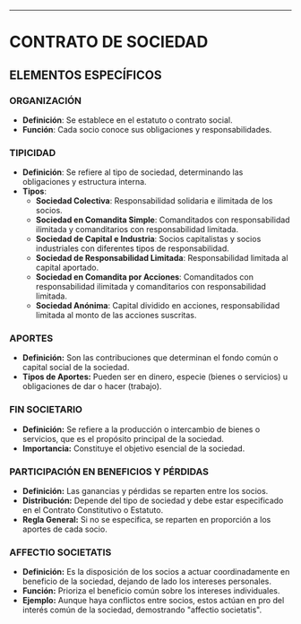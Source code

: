 
---


# CONTRATO DE SOCIEDAD

## ELEMENTOS ESPECÍFICOS

### ORGANIZACIÓN
- **Definición**: Se establece en el estatuto o contrato social.
- **Función**: Cada socio conoce sus obligaciones y responsabilidades.

### TIPICIDAD
- **Definición**: Se refiere al tipo de sociedad, determinando las obligaciones y estructura interna.
- **Tipos**:
  - **Sociedad Colectiva**: Responsabilidad solidaria e ilimitada de los socios.
  - **Sociedad en Comandita Simple**: Comanditados con responsabilidad ilimitada y comanditarios con responsabilidad limitada.
  - **Sociedad de Capital e Industria**: Socios capitalistas y socios industriales con diferentes tipos de responsabilidad.
  - **Sociedad de Responsabilidad Limitada**: Responsabilidad limitada al capital aportado.
  - **Sociedad en Comandita por Acciones**: Comanditados con responsabilidad ilimitada y comanditarios con responsabilidad limitada.
  - **Sociedad Anónima**: Capital dividido en acciones, responsabilidad limitada al monto de las acciones suscritas.

### APORTES

- **Definición:** Son las contribuciones que determinan el fondo común o capital social de la sociedad.
- **Tipos de Aportes:** Pueden ser en dinero, especie (bienes o servicios) u obligaciones de dar o hacer (trabajo).

### FIN SOCIETARIO

- **Definición:** Se refiere a la producción o intercambio de bienes o servicios, que es el propósito principal de la sociedad.
- **Importancia:** Constituye el objetivo esencial de la sociedad.

### PARTICIPACIÓN EN BENEFICIOS Y PÉRDIDAS

- **Definición:** Las ganancias y pérdidas se reparten entre los socios.
- **Distribución:** Depende del tipo de sociedad y debe estar especificado en el Contrato Constitutivo o Estatuto.
- **Regla General:** Si no se especifica, se reparten en proporción a los aportes de cada socio.

### AFFECTIO SOCIETATIS

- **Definición:** Es la disposición de los socios a actuar coordinadamente en beneficio de la sociedad, dejando de lado los intereses personales.
- **Función:** Prioriza el beneficio común sobre los intereses individuales.
- **Ejemplo:** Aunque haya conflictos entre socios, estos actúan en pro del interés común de la sociedad, demostrando "affectio societatis".
